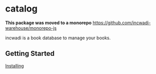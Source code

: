 # catalog

**This package was moved to a monorepo** <https://github.com/incwadi-warehouse/monorepo-js>

incwadi is a book database to manage your books.

## Getting Started

[Installing](https://github.com/incwadi-warehouse/docu)
